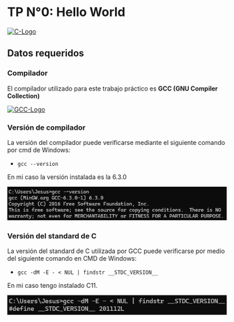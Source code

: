 # TP N°0: Hello World
[![C-Logo](https://disenowebakus.net/imagenes/articulos/lenguaje-de-programacion-c.jpg "C")](https://disenowebakus.net/imagenes/articulos/lenguaje-de-programacion-c.jpg "C")

## Datos requeridos

### Compilador

El compilador utilizado para este trabajo práctico es **GCC (GNU Compiler Collection)**

[![GCC-Logo](https://encrypted-tbn0.gstatic.com/images?q=tbn:ANd9GcSVlNOLXqtq1RWiPQaDaY3Rf4_h8GutepeQtg&s)](https://encrypted-tbn0.gstatic.com/images?q=tbn:ANd9GcSVlNOLXqtq1RWiPQaDaY3Rf4_h8GutepeQtg&s)


### Versión de compilador

La versión del compilador puede verificarse mediante el siguiente comando por cmd de Windows:
- `gcc --version`

En mi caso la versión instalada es la 6.3.0

[![gcc-version-screenshot](https://raw.githubusercontent.com/jesusllusco/sintaxis-y-semantica-de-los-lenguajes/refs/heads/main/00-chelloworld/assets/gc-version-screenshots.png)](https://raw.githubusercontent.com/jesusllusco/sintaxis-y-semantica-de-los-lenguajes/refs/heads/main/00-chelloworld/assets/gc-version-screenshots.png)

### Versión del standard de C

La versión del standard de C utilizada por GCC puede verificarse por medio del siguiente comando en CMD de Windows:
- `gcc -dM -E - < NUL | findstr __STDC_VERSION__`

En mi caso tengo instalado C11.

[![standard-c11-screenshot](https://raw.githubusercontent.com/jesusllusco/sintaxis-y-semantica-de-los-lenguajes/refs/heads/main/00-chelloworld/assets/standard-c-screenshot.png "standard-c11")](https://raw.githubusercontent.com/jesusllusco/sintaxis-y-semantica-de-los-lenguajes/refs/heads/main/00-chelloworld/assets/standard-c-screenshot.png "standard-c11")





